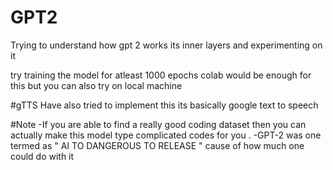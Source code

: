 # GPT2
Trying to understand how gpt 2 works its inner layers and experimenting on it

try training the model for atleast 1000 epochs colab would be enough for this but you can also try on local machine

#gTTS 
Have also tried to implement this its basically google text to speech

#Note
-If you are able to find a really good coding dataset then you can actually make this model type complicated codes for you .
-GPT-2 was one termed as " AI TO DANGEROUS TO RELEASE " cause of how much one could do with it 
